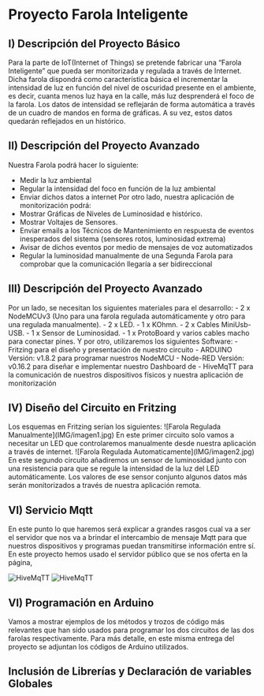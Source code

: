 <h1>Proyecto Farola Inteligente</h1>
<h2>I)	Descripción del Proyecto Básico</h2>
Para la parte de IoT(Internet of Things) se pretende fabricar una “Farola Inteligente” que pueda ser monitorizada y regulada a través de Internet. 
Dicha farola dispondrá como característica básica el incrementar la intensidad de luz en función del nivel de oscuridad presente en el ambiente, es decir, 
cuanta menos luz haya en la calle, más luz desprenderá el foco de la farola. 
Los datos de intensidad se reflejarán de forma automática a través de un cuadro de mandos en forma de gráficas. A su vez, estos datos quedarán reflejados en un histórico.


<h2>II)	Descripción del Proyecto Avanzado</h2>


Nuestra Farola podrá hacer lo siguiente:
-	Medir la luz ambiental
-	Regular la intensidad del foco en función de la luz ambiental
-	Enviar dichos datos a internet
Por otro lado, nuestra aplicación de monitorización podrá:
-	Mostrar Gráficas de Niveles de Luminosidad e histórico.
-	Mostrar Voltajes de Sensores.
-	Enviar emails a los Técnicos de Mantenimiento en respuesta de eventos inesperados del sistema (sensores rotos, luminosidad extrema)
-	Avisar de dichos eventos por medio de mensajes de voz automatizados
-	Regular la luminosidad manualmente de una Segunda Farola para comprobar que la comunicación llegaría a ser bidireccional

<h2>III)	Descripción del Proyecto Avanzado</h2>
Por un lado, se necesitan los siguientes materiales para el desarrollo:
-	2 x NodeMCUv3 (Uno para una farola regulada automáticamente y otro para una regulada manualmente).
-	2 x LED.
-	1 x KOhmn.
-	2 x Cables MiniUsb-USB.
-	1 x Sensor de Luminosidad.
-	1 x ProtoBoard y varios cables macho para conectar pines.
Y por otro, utilizaremos los siguientes Software:
-	Fritzing para el diseño y presentación de nuestro circuito
-	ARDUINO Versión: v1.8.2 para programar nuestros NodeMCU
-	Node-RED Versión: v0.16.2 para diseñar e implementar nuestro Dashboard de 
-	HiveMqTT para la comunicación de nuestros dispositivos físicos y nuestra aplicación de monitorización


<h2>IV)	Diseño del Circuito en Fritzing</h2>
Los esquemas en Fritzing serían los siguientes:
![Farola Regulada Manualmente](IMG/imagen1.jpg)
En este primer circuito solo vamos a necesitar un LED que controlaremos 
manualmente desde nuestra aplicación a través de internet.
![Farola Regulada Automaticamente](IMG/imagen2.jpg)
En este segundo circuito añadiremos un sensor de luminosidad junto 
con una resistencia para que se regule la intensidad de la luz del LED automáticamente. Los valores de ese sensor conjunto algunos 
datos más serán monitorizados a través de nuestra aplicación remota.

<h2>VI)	Servicio Mqtt</h2>

En este punto lo que haremos será explicar a grandes rasgos cual va 
a ser el servidor que nos va a brindar el intercambio de mensaje Mqtt 
para que nuestros dispositivos y programas puedan transmitirse información 
entre sí.
En este proyecto hemos usado el servidor público que se nos oferta en la página,


![HiveMqTT](IMG/imagen3.jpg)
![HiveMqTT](IMG/imagen4.jpg)


<h2>VI)	Programación en Arduino</h2>
Vamos a mostrar ejemplos de los métodos y trozos de código más relevantes 
que han sido usados para programar los dos circuitos de las dos farolas 
respectivamente.
Para más detalle, en este misma entrega del proyecto se adjuntan los códigos de Arduino utilizados.
<h2>Inclusión de Librerías y Declaración de variables Globales</h2>

